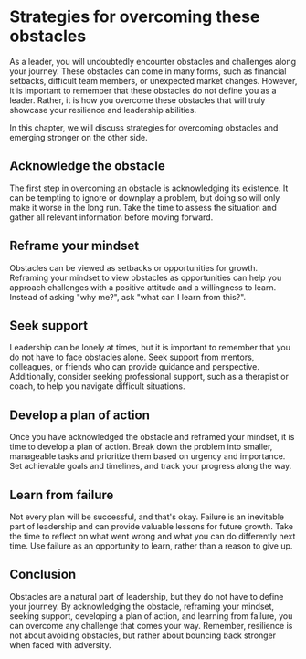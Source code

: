Strategies for overcoming these obstacles
===========================================================================

As a leader, you will undoubtedly encounter obstacles and challenges along your journey. These obstacles can come in many forms, such as financial setbacks, difficult team members, or unexpected market changes. However, it is important to remember that these obstacles do not define you as a leader. Rather, it is how you overcome these obstacles that will truly showcase your resilience and leadership abilities.

In this chapter, we will discuss strategies for overcoming obstacles and emerging stronger on the other side.

Acknowledge the obstacle
------------------------

The first step in overcoming an obstacle is acknowledging its existence. It can be tempting to ignore or downplay a problem, but doing so will only make it worse in the long run. Take the time to assess the situation and gather all relevant information before moving forward.

Reframe your mindset
--------------------

Obstacles can be viewed as setbacks or opportunities for growth. Reframing your mindset to view obstacles as opportunities can help you approach challenges with a positive attitude and a willingness to learn. Instead of asking "why me?", ask "what can I learn from this?".

Seek support
------------

Leadership can be lonely at times, but it is important to remember that you do not have to face obstacles alone. Seek support from mentors, colleagues, or friends who can provide guidance and perspective. Additionally, consider seeking professional support, such as a therapist or coach, to help you navigate difficult situations.

Develop a plan of action
------------------------

Once you have acknowledged the obstacle and reframed your mindset, it is time to develop a plan of action. Break down the problem into smaller, manageable tasks and prioritize them based on urgency and importance. Set achievable goals and timelines, and track your progress along the way.

Learn from failure
------------------

Not every plan will be successful, and that's okay. Failure is an inevitable part of leadership and can provide valuable lessons for future growth. Take the time to reflect on what went wrong and what you can do differently next time. Use failure as an opportunity to learn, rather than a reason to give up.

Conclusion
----------

Obstacles are a natural part of leadership, but they do not have to define your journey. By acknowledging the obstacle, reframing your mindset, seeking support, developing a plan of action, and learning from failure, you can overcome any challenge that comes your way. Remember, resilience is not about avoiding obstacles, but rather about bouncing back stronger when faced with adversity.
